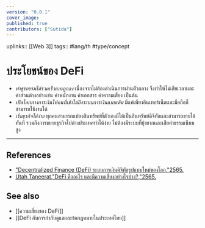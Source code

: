 ```yaml
---
version: "0.0.1"
cover_image:
published: true
contributors: ["Sutida"]
---
```

uplinks:: [[Web 3]]
tags:: #lang/th #type/concept

# ประโยชน์ของ DeFi
- *ทำธุรกรรมได้รวดเร็วและถูกลง* เนื่องจากไม่ต้องดำเนินการผ่านตัวกลาง จึงทำให้ไม่เสียเวลาเเละค่าส่วนต่างอย่างเช่น ค่าพนักงาน ค่าเอกสาร ค่าความเสี่ยง เป็นต้น
- *เปิดโลกทางการเงินให้คนที่เข้าไม่ถึงระบบการเงินแบบเดิม*  มีเเค่เพียงอินเทอร์เน็ตเเละมือถือก็สามารถใช้งานได้
- *เริ่มธุรกิจได้ง่าย* ทุกคนสามารถแปลงสินทรัพย์ที่ตัวเองมีให้เป็นสินทรัพย์ดิจิทัลเเละสามารถขายได้ทันที รวมถึงการขยายธุรกิจไปต่างประเทศทำได้ง่าย ไม่ต้องมีระบบที่ยุ่งยากเเละเสียค่าธรรมเนียมสูง
---
## References
- ["Decentralized Finance (DeFi) ระบบการเงินดิจิทัลรูปแบบใหม่ของโลก,"2565.](https://zipmex.com/th/learn/decentralized-finance-defi-explained/)
- [Utah Taneerat,"DeFi คืออะไร และมีความเสี่ยงอย่างไรบ้าง?,"2565.](https://www.bitkub.com/blog/whatisdefi-f6dc6916c9a8)
## See also
- [[ความเสี่ยงของ DeFi]]
- [[DeFi กับการกำกับดูแลและข้อกฎหมายในประเทศไทย]]
